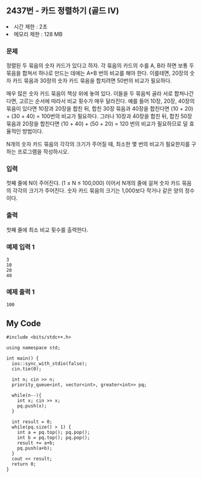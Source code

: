 ## 2437번 - 카드 정렬하기 (골드 IV)

<li>시간 제한 : 2초
<li>메모리 제한 : 128 MB

### 문제
정렬된 두 묶음의 숫자 카드가 있다고 하자. 
각 묶음의 카드의 수를 A, B라 하면 보통 두 묶음을 합쳐서 하나로 만드는
데에는 A+B 번의 비교를 해야 한다. 이를테면, 20장의 숫자 카드 묶음과 30장의 
숫자 카드 묶음을 합치려면 50번의 비교가 필요하다.<br>

매우 많은 숫자 카드 묶음이 책상 위에 놓여 있다. 이들을 두 묶음씩 골라 서로 합쳐나간다면, 
고르는 순서에 따라서 비교 횟수가 매우 달라진다. 예를 들어 10장, 20장, 40장의 묶음이 있다면 
10장과 20장을 합친 뒤, 합친 30장 묶음과 40장을 합친다면 (10 + 20) + (30 + 40) = 100번의 비교가 필요하다. 
그러나 10장과 40장을 합친 뒤, 합친 50장 묶음과 20장을 합친다면 (10 + 40) + (50 + 20) = 120 번의 
비교가 필요하므로 덜 효율적인 방법이다.<br>

N개의 숫자 카드 묶음의 각각의 크기가 주어질 때, 최소한 몇 번의 비교가 필요한지를 구하는 프로그램을 작성하시오.<br>

### 입력
첫째 줄에 N이 주어진다. (1 ≤ N ≤ 100,000) 이어서 N개의 줄에 걸쳐 숫자 카드 묶음의 각각의 크기가 주어진다.
숫자 카드 묶음의 크기는 1,000보다 작거나 같은 양의 정수이다.<br>

### 출력
첫째 줄에 최소 비교 횟수를 출력한다.

### 예제 입력 1
```
3
10
20
40
```
### 예제 출력 1
```
100
```

## My Code
```
#include <bits/stdc++.h>

using namespace std;

int main() {
  ios::sync_with_stdio(false);
  cin.tie(0);
  
  int n; cin >> n;
  priority_queue<int, vector<int>, greater<int>> pq;
  
  while(n--){
    int x; cin >> x;
    pq.push(x);
  }

  int result = 0;
  while(pq.size() > 1) {
    int a = pq.top(); pq.pop();
    int b = pq.top(); pq.pop();
    result += a+b;
    pq.push(a+b);
  }
  cout << result;
  return 0;
}
```
